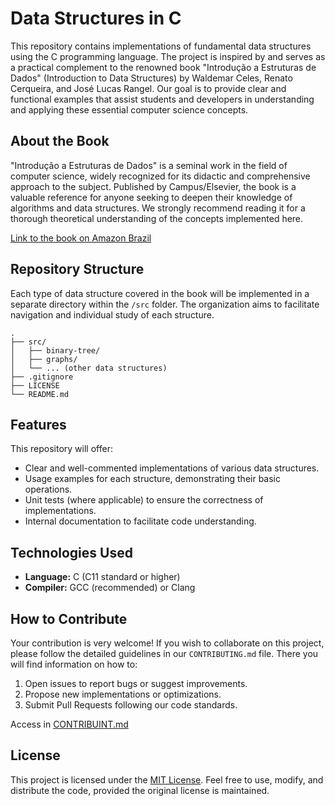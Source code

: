 # Data Structures in C

This repository contains implementations of fundamental data structures using the C programming language. The project is inspired by and serves as a practical complement to the renowned book "Introdução a Estruturas de Dados" (Introduction to Data Structures) by Waldemar Celes, Renato Cerqueira, and José Lucas Rangel. Our goal is to provide clear and functional examples that assist students and developers in understanding and applying these essential computer science concepts.

## About the Book

"Introdução a Estruturas de Dados" is a seminal work in the field of computer science, widely recognized for its didactic and comprehensive approach to the subject. Published by Campus/Elsevier, the book is a valuable reference for anyone seeking to deepen their knowledge of algorithms and data structures. We strongly recommend reading it for a thorough theoretical understanding of the concepts implemented here.

[Link to the book on Amazon Brazil](https://www.amazon.com.br/Introdu%C3%A7%C3%A3o-Estruturas-Dados-Waldemar-Celes/dp/8535283455)

## Repository Structure

Each type of data structure covered in the book will be implemented in a separate directory within the `/src` folder. The organization aims to facilitate navigation and individual study of each structure.

```
. 
├── src/
│   ├── binary-tree/
│   ├── graphs/
│   └── ... (other data structures)
├── .gitignore
├── LICENSE
└── README.md
```

## Features

This repository will offer:

- Clear and well-commented implementations of various data structures.
- Usage examples for each structure, demonstrating their basic operations.
- Unit tests (where applicable) to ensure the correctness of implementations.
- Internal documentation to facilitate code understanding.

## Technologies Used

- **Language:** C (C11 standard or higher)
- **Compiler:** GCC (recommended) or Clang

## How to Contribute

Your contribution is very welcome! If you wish to collaborate on this project, please follow the detailed guidelines in our `CONTRIBUTING.md` file. There you will find information on how to:

1. Open issues to report bugs or suggest improvements.
2. Propose new implementations or optimizations.
3. Submit Pull Requests following our code standards.

Access in [CONTRIBUINT.md](CONTRIBUTING.md)

## License

This project is licensed under the [MIT License](LICENSE). Feel free to use, modify, and distribute the code, provided the original license is maintained.
